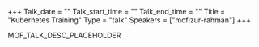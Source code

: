 +++
Talk_date = ""
Talk_start_time = ""
Talk_end_time = ""
Title = "Kubernetes Training"
Type = "talk"
Speakers = ["mofizur-rahman"]
+++

MOF_TALK_DESC_PLACEHOLDER
